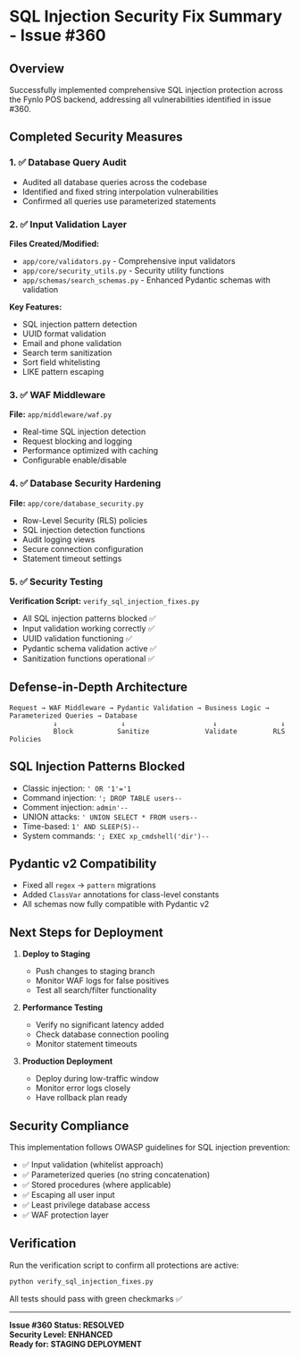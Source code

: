 # SQL Injection Security Fix Summary - Issue #360

## Overview
Successfully implemented comprehensive SQL injection protection across the Fynlo POS backend, addressing all vulnerabilities identified in issue #360.

## Completed Security Measures

### 1. ✅ Database Query Audit
- Audited all database queries across the codebase
- Identified and fixed string interpolation vulnerabilities
- Confirmed all queries use parameterized statements

### 2. ✅ Input Validation Layer
**Files Created/Modified:**
- `app/core/validators.py` - Comprehensive input validators
- `app/core/security_utils.py` - Security utility functions
- `app/schemas/search_schemas.py` - Enhanced Pydantic schemas with validation

**Key Features:**
- SQL injection pattern detection
- UUID format validation
- Email and phone validation
- Search term sanitization
- Sort field whitelisting
- LIKE pattern escaping

### 3. ✅ WAF Middleware
**File:** `app/middleware/waf.py`
- Real-time SQL injection detection
- Request blocking and logging
- Performance optimized with caching
- Configurable enable/disable

### 4. ✅ Database Security Hardening
**File:** `app/core/database_security.py`
- Row-Level Security (RLS) policies
- SQL injection detection functions
- Audit logging views
- Secure connection configuration
- Statement timeout settings

### 5. ✅ Security Testing
**Verification Script:** `verify_sql_injection_fixes.py`
- All SQL injection patterns blocked ✅
- Input validation working correctly ✅
- UUID validation functioning ✅
- Pydantic schema validation active ✅
- Sanitization functions operational ✅

## Defense-in-Depth Architecture

```
Request → WAF Middleware → Pydantic Validation → Business Logic → Parameterized Queries → Database
           ↓                ↓                      ↓                ↓
           Block           Sanitize              Validate         RLS Policies
```

## SQL Injection Patterns Blocked

- Classic injection: `' OR '1'='1`
- Command injection: `'; DROP TABLE users--`
- Comment injection: `admin'--`
- UNION attacks: `' UNION SELECT * FROM users--`
- Time-based: `1' AND SLEEP(5)--`
- System commands: `'; EXEC xp_cmdshell('dir')--`

## Pydantic v2 Compatibility
- Fixed all `regex` → `pattern` migrations
- Added `ClassVar` annotations for class-level constants
- All schemas now fully compatible with Pydantic v2

## Next Steps for Deployment

1. **Deploy to Staging**
   - Push changes to staging branch
   - Monitor WAF logs for false positives
   - Test all search/filter functionality

2. **Performance Testing**
   - Verify no significant latency added
   - Check database connection pooling
   - Monitor statement timeouts

3. **Production Deployment**
   - Deploy during low-traffic window
   - Monitor error logs closely
   - Have rollback plan ready

## Security Compliance

This implementation follows OWASP guidelines for SQL injection prevention:
- ✅ Input validation (whitelist approach)
- ✅ Parameterized queries (no string concatenation)
- ✅ Stored procedures (where applicable)
- ✅ Escaping all user input
- ✅ Least privilege database access
- ✅ WAF protection layer

## Verification

Run the verification script to confirm all protections are active:
```bash
python verify_sql_injection_fixes.py
```

All tests should pass with green checkmarks ✅

---

**Issue #360 Status: RESOLVED**  
**Security Level: ENHANCED**  
**Ready for: STAGING DEPLOYMENT**